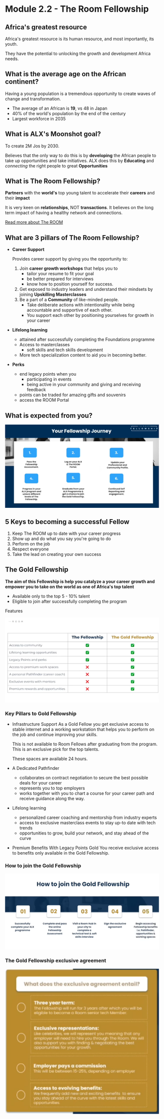 # Module 2.2 - The Room Fellowship

## Africa's greatest resource

Africa's greatest resource is its human resource, and most importantly, its youth.

They have the potential to unlocking the growth and development Africa needs.

## What is the average age on the African continent?

Having a young population is a tremendous opportunity to create waves of
change and transformation.

- The average of an African is **19**, vs 48 in Japan
- 40% of the world's population by the end of the century
- Largest workforce in 2035

## What is ALX's Moonshot goal?

To create 2M Jos by 2030.

Believes that the only way to do this is by **developing** the African people to take up opportunities and take initiatives. ALX does this by **Educating** and *connecting* the right people to great **Opportunities**

## What is The Room Fellowship?

**Partners** with the **world's** top young talent to accelerate their **careers** and their **impact**

It is very keen on **relationships**, NOT **transactions**. It believes on the long term impact of having a healthy network and connections.

[Read more about The ROOM](../Week1/1.3-intro-to-alx-n-the-room.md)

## What are 3 pillars of The Room Fellowship?

- **Career Support**

  Provides career support by giving you the opportunity to:
  1. Join **career growth workshops** that helps you to
     - tailor your resume to fit your goal
     - be better prepared for interviews
     - know how to position yourself for success.
  2. Get exposed to industry leaders and understand their mindsets by joining
  **Upskilling Masterclasses**
  3. Be a part of a **Community** of like-minded people.
     - Take deliberate actions with intentionality while being accountable and supportive of each other.
     - You support each other by positioning yourselves for growth in your career

- **Lifelong learning**
  - attained after successfully completing the Foundations programme
  - Access to masterclasses
    - soft skills and tech skills development
  - More tech specialization content to aid you in becoming better.

- **Perks**
  - end legacy points when you
    - participating in events
    - being active in your community and giving and receiving feedback
  - points can be traded for amazing gifts and souvenirs
  - access the ROOM Portal

## What is expected from you?

![what is expected?](../screenshots/the-room-what-is-expected.png)

## 5 Keys to becoming a successful Fellow

1. Keep The ROOM up to date with your career progress
2. Show up and do what you say you're going to do
3. Perform on the job
4. Respect everyone
5. Take the lead on creating your own success

## The Gold Fellowship

**The aim of this Fellowship is help you catalyze a your career**
**growth and empower you to take on the world as one of Africa's top talent**

- Available only to the top 5 - 10% talent
- Eligible to join after successfully completing the program

Features

![features of gold fellowship](../screenshots/the-room-gold-fellowship.png)

### Key Pillars to Gold Fellowship

- Infrastructure Support
  As a Gold Fellow you get exclusive access to stable internet and a working workstation that helps you to perform on the job and continue improving your skills.

  This is not available to Room Fellows after graduating from the program. This is an exclusive pick for the top talents.

  These spaces are available 24 hours.

- A Dedicated Pathfinder
  - collaborates on contract negotiation to secure the best possible deals for your career
  - represents you to top employers
  - works together with you to chart a course for your career path and receive guidance along the way.
- Lifelong learning
  - personalized career coaching and mentorship from industry experts
  - access to exclusive masterclass events to stay up-to date with tech trends
  - opportunities to grow, build your network, and stay ahead of the curve

- Premium Benefits With Legacy Points Gold
  You receive exclusive access to benefits only available in the Gold Fellowship.

### How to join the Gold Fellowship

![gold fellowship registration process](../screenshots/steps-to-join-gold-fellowship.png)

### The Gold Fellowship exclusive agreement

![gold fellowship agreement](../screenshots/gold-fellowship-terms.png)
